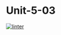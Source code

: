 # Unit-5-03
[![linter](https://github.com/Brayden-Leblanc/Unit-5-03/workflows/linter/badge.svg)](https://github.com/marketplace/actions/super-linter)
